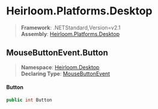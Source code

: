 # Heirloom.Platforms.Desktop

> **Framework**: .NETStandard,Version=v2.1  
> **Assembly**: [Heirloom.Platforms.Desktop][0]  

## MouseButtonEvent.Button

> **Namespace**: [Heirloom.Desktop][0]  
> **Declaring Type**: [MouseButtonEvent][1]  

#### Button

```cs
public int Button
```

[0]: ../../../Heirloom.Platforms.Desktop.md
[1]: ../MouseButtonEvent.md
